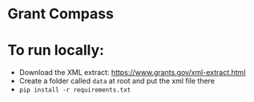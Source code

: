 # Grant Compass

# To run locally:
- Download the XML extract: https://www.grants.gov/xml-extract.html
- Create a folder called `data` at root and put the xml file there
- `pip install -r requirements.txt`